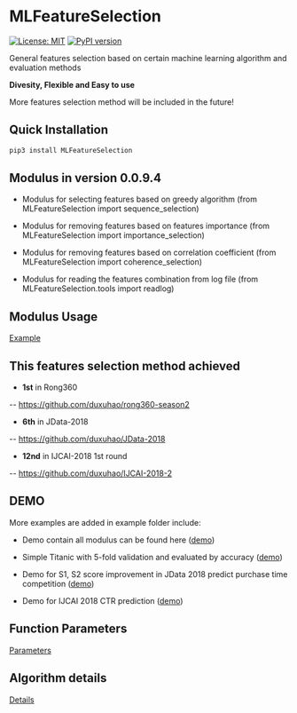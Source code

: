 # MLFeatureSelection
[![License: MIT](https://img.shields.io/badge/License-MIT-yellow.svg)](https://opensource.org/licenses/MIT)
[![PyPI version](https://badge.fury.io/py/MLFeatureSelection.svg)](https://pypi.org/project/MLFeatureSelection/)

General features selection based on certain machine learning algorithm and evaluation methods

**Divesity, Flexible and Easy to use**

More features selection method will be included in the future!

## Quick Installation

```python
pip3 install MLFeatureSelection
```

## Modulus in version 0.0.9.4

- Modulus for selecting features based on greedy algorithm (from MLFeatureSelection import sequence_selection)

- Modulus for removing features based on features importance (from MLFeatureSelection import importance_selection)

- Modulus for removing features based on correlation coefficient (from MLFeatureSelection import coherence_selection)

- Modulus for reading the features combination from log file (from MLFeatureSelection.tools import readlog)

## Modulus Usage

[Example](https://github.com/duxuhao/Feature-Selection/blob/master/Demo.ipynb)

## This features selection method achieved

- **1st** in Rong360

-- https://github.com/duxuhao/rong360-season2

- **6th** in JData-2018

-- https://github.com/duxuhao/JData-2018

- **12nd** in IJCAI-2018 1st round

-- https://github.com/duxuhao/IJCAI-2018-2
    
## DEMO

More examples are added in example folder include:

- Demo contain all modulus can be found here ([demo](https://github.com/duxuhao/Feature-Selection/blob/master/Demo.ipynb))

- Simple Titanic with 5-fold validation and evaluated by accuracy ([demo](https://github.com/duxuhao/Feature-Selection/tree/master/example/titanic))

- Demo for S1, S2 score improvement in JData 2018 predict purchase time competition ([demo](https://github.com/duxuhao/Feature-Selection/tree/master/example/JData2018))

- Demo for IJCAI 2018 CTR prediction ([demo](https://github.com/duxuhao/Feature-Selection/tree/master/example/IJCAI-2018))


## Function Parameters

[Parameters](https://github.com/duxuhao/Feature-Selection/blob/master/MLFeatureSelection)

## Algorithm details

[Details](https://github.com/duxuhao/Feature-Selection/blob/master/Algorithms_Graphs)
